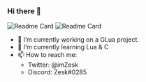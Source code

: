 ### Hi there 👋

![Readme Card](https://github-readme-stats.vercel.app/api?username=imZesk&show_icons=true&theme=radical)
![Readme Card](https://github-readme-stats.vercel.app/api/top-langs/?username=imZesk&show_icons=true&theme=radical)


- 🔭 I’m currently working on a GLua project.
- 🌱 I’m currently learning Lua & C
- 📫 How to reach me: 
    - Twitter: @imZesk
    - Discord: Zesk#0285  
<!--
**imZesk/imZesk** is a ✨ _special_ ✨ repository because its `README.md` (this file) appears on your GitHub profile.



